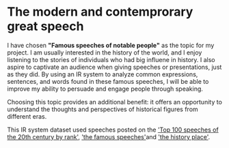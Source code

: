 # The modern and contemprorary great speech

I have chosen **"Famous speeches of notable people"** as the topic for my project. I am usually interested in the history of the world, and I enjoy listening to the stories of individuals who had big influene in history. I also aspire to captivate an audience when giving speeches or presentations, just as they did. By using an IR system to analyze common expressions, sentences, and words found in these famous speeches, I will be able to improve my ability to persuade and engage people through speaking.

Choosing this topic provides an additional benefit: it offers an opportunity to understand the thoughts and perspectives of historical figures from different eras.


This IR system dataset used speeches posted on the ['Top 100 speeches of the 20th century by rank'](https://www.americanrhetoric.com/top100speechesall.html), ['the famous speeches'](https://www.famous-speeches-and-speech-topics.info/famous-speeches/)and  ['the history place'](https://www.historyplace.com/speeches/previous.htm).
